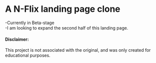 # A N-Flix landing page clone

-Currently in Beta-stage</br>
-I am looking to expand the second half of this landing page.


<h4>Disclaimer:</h4>
This project is not associated with the original, and was only created for educational purposes.
